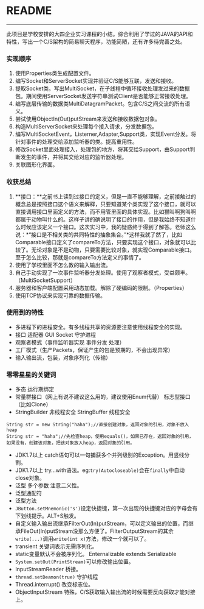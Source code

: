 ﻿# README

---

此项目是学校安排的大四企业实习课程的小结。综合利用了学过的JAVA的API和特性，写出一个C/S架构的简易聊天程序，功能简陋，还有许多待完善之处。

### 实现顺序
1. 使用Properties类生成配置文件。
2. 编写Socket和ServerSocket实现并验证C/S能够互联，发送和接收。
3. 提取Socket类。写出MultiSocket，在子线程中循环接收处理发过来的数据包。期间使用ServerSocket发送字符串测试Client是否能够正常接收处理。
4. 编写底层传输的数据类MultiDatagramPacket。包含C/S之间交流的所有语义。
5. 尝试使用ObjectIn(Out)putStream来发送和接收数据包对象。
6. 构造MultiServerSocket来处理每个接入请求，分发数据包。
7. 编写MultiSocketEvent，Listerner,Adapter,Support类，实现Event分发。将针对事件的处理交给添加监听器的类。提高重用性。
8. 修改Socket里面处理接入，处理包的地方，将其交给Support，由Support判断发生的事件，并将其交给对应的监听器处理。
9. 关联图形化界面。


### 收获总结

1. **接口：**之前书上读到过接口的定义，但是一直不能够理解，之前接触过的概念总是按照接口这个语义来解释，只要知道某个类实现了这个接口，就可以直接调用接口里面定义的方法，而不用管里面的具体实现。比如猫叫啊狗叫啊都属于动物叫什么的。这样子讲的确说明了接口的作用，但是我始终不知道什么时候应该定义一个接口。这次实习中，我的疑惑终于得到了解答。老师这么说：*“接口是不相关类的共同特性的抽象集合。”*这样我就了然了，比如Comparable接口定义了compareTo方法，只要实现这个接口，对象就可以比较了。无论对象是不是动物，只要需要比较对象，就实现Comparable接口。至于怎么比较，那就是compareTo方法定义的事情了。
2. 使用了学校里面不怎么教的输入输出流。
3. 自己手动实现了一次事件监听器分发处理。使用了观察者模式，受益颇丰。（MultiSocketSupport）
4. 服务器和客户端配置采用动态加载。解除了硬编码的限制。（Properties）
5. 使用TCP协议来实现可靠的数据传输。

### 使用到的特性

- 多进程下的进程安全。有多线程共享的资源要注意使用线程安全的实现。
- 接口 适配器 GUI Socket 守护进程
- 观察者模式（事件监听器实现 事件分发 处理）
- 工厂模式（生产Packets，保证产生的包是预期的，不会出现异常）
- 输入输出流，包装，对象序列化（传输）

### 零零星星的关键词

- 多态 运行期绑定
- 常量群接口（网上有说不建议这么用的，建议使用Enum代替） 标志型接口（比如Clone）
- StringBuilder 非线程安全 StringBuffer 线程安全
```
String str = new String("haha");//直接创建对象，返回对象的引用，对象不放入heap
String str = "haha";//先检查heap，使用equals()，如果已存在，返回对象的引用，如果没有，创建该对象，把该对象放入heap，返回对象的引用。
```
- JDK1.7以上 catch语句可以一句捕获多个并列级别的Exception。用竖线分割。
- JDK1.7以上 try...with语法。eg:`try(Autocloseable)`会在`finally`中自动close对象。
- 泛型 多个参数 注意二义性。
- 泛型通配符
- 泛型方法
- `JButton.setMnemonic('s')`设定快捷键，第一次出现的快捷键对应的字母会有下划线提示。ALT+S触发。
- 自定义输入输出流继承FilterOut(In)putStream，可以定义输出的位置，而继承FileOut(In)putStream没那么方便了。FilterOutputStream的其余`write(...)`调用`write(int x)`方法，修改一个就可以了。
- transient 关键词表示无需序列化。
- static变量默认不会被序列化。 Enternalizable extends Serializable
- `System.setOut(PrintStream)`可以修改输出位置。
- InputStreamReader 桥接。
- `thread.setDeamon(true)` 守护线程
- Thread.interrupt() 改变标志位。
- ObjectInputStream 特殊，C/S获取输入输出流的时候需要反向获取才能对接上。